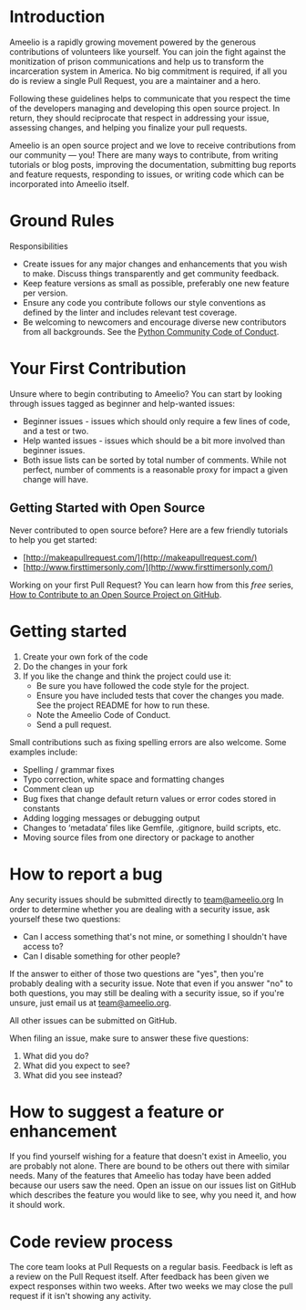 # Introduction

Ameelio is a rapidly growing movement powered by the generous contributions of volunteers like yourself. You can join the fight against the monitization of prison communications and help us to transform the incarceration system in America. No big commitment is required, if all you do is review a single Pull Request, you are a maintainer and a hero.

Following these guidelines helps to communicate that you respect the time of the developers managing and developing this open source project. In return, they should reciprocate that respect in addressing your issue, assessing changes, and helping you finalize your pull requests.

Ameelio is an open source project and we love to receive contributions from our community — you! There are many ways to contribute, from writing tutorials or blog posts, improving the documentation, submitting bug reports and feature requests, responding to issues, or writing code which can be incorporated into Ameelio itself.

# Ground Rules

Responsibilities
* Create issues for any major changes and enhancements that you wish to make. Discuss things transparently and get community feedback.
* Keep feature versions as small as possible, preferably one new feature per version.
* Ensure any code you contribute follows our style conventions as defined by the linter and includes relevant test coverage.
* Be welcoming to newcomers and encourage diverse new contributors from all backgrounds. See the [Python Community Code of Conduct](https://www.python.org/psf/codeofconduct/).

# Your First Contribution

Unsure where to begin contributing to Ameelio? You can start by looking through issues tagged as beginner and help-wanted issues:
* Beginner issues - issues which should only require a few lines of code, and a test or two.
* Help wanted issues - issues which should be a bit more involved than beginner issues.
* Both issue lists can be sorted by total number of comments. While not perfect, number of comments is a reasonable proxy for impact a given change will have.

## Getting Started with Open Source

Never contributed to open source before? Here are a few friendly tutorials to help you get started:
* [http://makeapullrequest.com/](http://makeapullrequest.com/)
* [http://www.firsttimersonly.com/](http://www.firsttimersonly.com/)

Working on your first Pull Request? You can learn how from this *free* series, [How to Contribute to an Open Source Project on GitHub](https://egghead.io/series/how-to-contribute-to-an-open-source-project-on-github).

# Getting started

1. Create your own fork of the code
2. Do the changes in your fork
3. If you like the change and think the project could use it:
    * Be sure you have followed the code style for the project.
    * Ensure you have included tests that cover the changes you made. See the project README for how to run these.
    * Note the Ameelio Code of Conduct.
    * Send a pull request.

Small contributions such as fixing spelling errors are also welcome. Some examples include:
* Spelling / grammar fixes
* Typo correction, white space and formatting changes
* Comment clean up
* Bug fixes that change default return values or error codes stored in constants
* Adding logging messages or debugging output
* Changes to ‘metadata’ files like Gemfile, .gitignore, build scripts, etc.
* Moving source files from one directory or package to another

# How to report a bug
Any security issues should be submitted directly to team@ameelio.org
In order to determine whether you are dealing with a security issue, ask yourself these two questions:
* Can I access something that's not mine, or something I shouldn't have access to?
* Can I disable something for other people?

If the answer to either of those two questions are "yes", then you're probably dealing with a security issue. Note that even if you answer "no" to both questions, you may still be dealing with a security issue, so if you're unsure, just email us at team@ameelio.org.

All other issues can be submitted on GitHub.

When filing an issue, make sure to answer these five questions:

1. What did you do?
2. What did you expect to see?
3. What did you see instead?

# How to suggest a feature or enhancement

If you find yourself wishing for a feature that doesn't exist in Ameelio, you are probably not alone. There are bound to be others out there with similar needs. Many of the features that Ameelio has today have been added because our users saw the need. Open an issue on our issues list on GitHub which describes the feature you would like to see, why you need it, and how it should work.

# Code review process

The core team looks at Pull Requests on a regular basis. Feedback is left as a review on the Pull Request itself.
After feedback has been given we expect responses within two weeks. After two weeks we may close the pull request if it isn't showing any activity.

